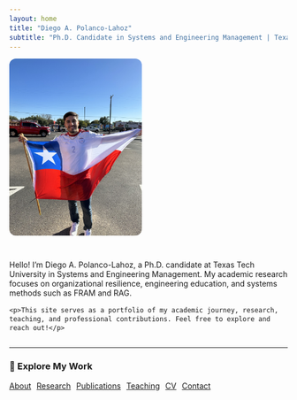 ```yaml
---
layout: home
title: "Diego A. Polanco-Lahoz"
subtitle: "Ph.D. Candidate in Systems and Engineering Management | Texas Tech University"
---
```


<div style="display: flex; align-items: center; gap: 30px; flex-wrap: wrap;">
  <img src="/images/intro-photo.jpg" alt="Profile picture" style="max-width: 240px; border-radius: 12px;">

  <div style="flex: 1; min-width: 280px;">
    <p>Hello! I’m Diego A. Polanco-Lahoz, a Ph.D. candidate at Texas Tech University in Systems and Engineering Management. My academic research focuses on organizational resilience, engineering education, and systems methods such as FRAM and RAG.</p>

    <p>This site serves as a portfolio of my academic journey, research, teaching, and professional contributions. Feel free to explore and reach out!</p>
  </div>
</div>

---

### 🔗 Explore My Work

<p style="display: flex; flex-wrap: wrap; gap: 10px;">
  <a href="/about/" class="btn btn--primary">About</a>
  <a href="/research/" class="btn btn--primary">Research</a>
  <a href="/publications/" class="btn btn--primary">Publications</a>
  <a href="/teaching/" class="btn btn--primary">Teaching</a>
  <a href="/cv/" class="btn btn--primary">CV</a>
  <a href="/contact/" class="btn btn--primary">Contact</a>
</p>
